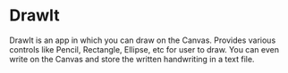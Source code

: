 # DrawIt

DrawIt is an app in which you can draw on the Canvas. Provides various controls like Pencil, Rectangle, Ellipse, etc for user to draw. You can even write on the Canvas and store the written handwriting in a text file.
